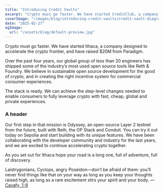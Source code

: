```yaml
---
title: "Introducing Credit Vaults"
excerpt: "Crypto must go faster. We have started CreditClub, a company designed to accelerate onchain Credit and launching ICOs."
coverImage: "/images/blog/introducing-credit-vaults/credit-vault-diagram.png"
date: "2025-02-27"
ogImage:
  url: "/assets/blog/default-preview.jpg"
---
```


Crypto must go faster. We have started Ithaca, a company designed to accelerate the crypto frontier, and have raised $20M from Paradigm.

Over the past four years, our global group of less than 20 engineers has shipped some of the industry’s most used open source tools like Reth & Foundry. We believe in sustainable open source development for the good of crypto, and in creating the right incentive system for commercial consumer experiences.

The stack is ready. We can achieve the step-level changes needed to enable consumers to fully leverage crypto with fast, cheap, global and private experiences.

### A header

Our first step in that mission is Odyssey, an open-source Layer 2 testnet from the future, built with Reth, the OP Stack and Conduit. You can try it out today on Sepolia and start building with its unique features. We have been collaborating with the developer community and industry for the last years, and we are excited to continue accelerating crypto together.

As you set out for Ithaca hope your road is a long one, full of adventure, full of discovery.

Laistrygonians, Cyclops, angry Poseidon—don’t be afraid of them: you’ll never find things like that on your way as long as you keep your thoughts raised high, as long as a rare excitement stirs your spirit and your body. — [Cavafy, 1-9](https://app.union.finance/)
